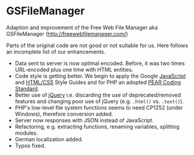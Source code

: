 GSFileManager
=============

Adaption and improvement of the Free Web File Manager aka GSFileManager (http://freewebfilemanager.com/)

Parts of the original code are not good or not suitable for us. Here follows an incomplete list of our enhancements.

- Data sent to server is now optimal encoded.  Before, it was two times URL-encoded plus one time with HTML entities.
- Code style is getting better.  We begin to apply the Google [JavaScript][gjssg] and [HTML/CSS][ghcsg] Style Guides and for PHP an adopted [PEAR Coding Standard][pcs].
- Better use of [jQuery][jq] i.e. discarding the use of deprecated/removed features and changing poor use of jQuery (e.g. `.html()` vs. `.text()`).
- PHP's low-level file system functions seems to need CP1252 (under Windows), therefore conversion added.
- Server now responses with JSON instead of JavaScript.
- Refactoring, e.g. extracting functions, renaming variables, splitting modules.
- German localization added.
- Typos fixed.

[gjssg]: http://google-styleguide.googlecode.com/svn/trunk/javascriptguide.xml "Google JavaScript Style Guide"
[ghcsg]: http://google-styleguide.googlecode.com/svn/trunk/htmlcssguide.xml "Google HTML/CSS Style Guide"
[pcs]: http://pear.php.net/manual/en/standards.php "PEAR Coding Standard"
[jq]: http://jquery.com/ "jQuery"
